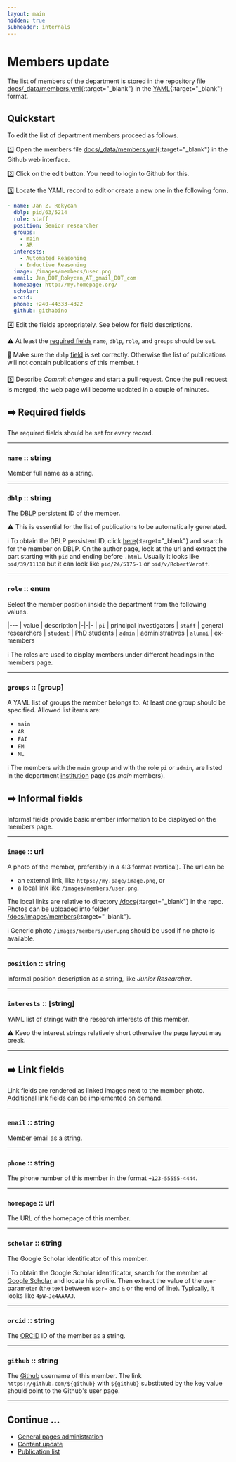 ```yaml
---
layout: main
hidden: true
subheader: internals
---
```


# Members update

The list of members of the department is stored in the repository file 
[docs/_data/members.yml](https://github.com/ai4reason/ai4reason.github.io/blob/main/docs/_data/members.yml/){:target="_blank"}
in the 
[YAML](https://en.wikipedia.org/wiki/YAML/){:target="_blank"} 
format.

## Quickstart

To edit the list of department members proceed as follows.

1️⃣  Open the members file [docs/_data/members.yml](https://github.com/ai4reason/ai4reason.github.io/blob/main/docs/_data/members.yml/){:target="_blank"} in the Github web interface.

2️⃣  Click on the edit button.  You need to login to Github for this.

3️⃣  Locate the YAML record to edit or create a new one in the following form.

```yaml
- name: Jan Z. Rokycan
  dblp: pid/63/5214
  role: staff
  position: Senior researcher
  groups:
    - main
    - AR
  interests:
    - Automated Reasoning
    - Inductive Reasoning
  image: /images/members/user.png
  email: Jan_DOT_Rokycan_AT_gmail_DOT_com
  homepage: http://my.homepage.org/
  scholar: 
  orcid:
  phone: +240-44333-4322
  github: githabino
```

4️⃣  Edit the fields appropriately.  See below for field descriptions.

⚠️  At least the [required fields](#--required-fields) `name`, `dblp`, `role`, and `groups` should be set.

🔴 Make sure the `dblp` [field](#dblp--string) is set correctly.  Otherwise the list of publications will not contain publications of this member. ❗ 

5️⃣  Describe _Commit changes_ and  start a pull request.  Once the pull request is merged, the web page will become updated in a couple of minutes.


## ➡️  Required fields

The required fields should be set for every record.

* * * 

### `name` :: string

Member full name as a string.

* * * 

### `dblp` :: string


The [DBLP](https://dblp.uni-trier.de/) persistent ID of the member.

⚠️  This is essential for the list of publications to be automatically generated.

ℹ️  To obtain the DBLP persistent ID, click
[here](https://dblp.uni-trier.de/search/author){:target="_blank"} and search for
the member on DBLP.
On the author page, look at the url and extract the part starting with `pid` and ending before `.html`.
Usually it looks like `pid/39/11138` but it can look like `pid/24/5175-1` or `pid/v/RobertVeroff`.

* * * 

### `role` :: enum

Select the member position inside the department from the following values.

|---
| value | description
|-|-|-
| `pi` | principal investigators
| `staff` | general researchers
| `student` | PhD students
| `admin` | administratives
| `alumni` | ex-members

ℹ️  The roles are used to display members under different headings in the members page.

* * * 

### `groups` :: [group]

A YAML list of groups the member belongs to.
At least one group should be specified.
Allowed list items are:

+ `main` 
+ `AR` 
+ `FAI`
+ `FM`
+ `ML`

ℹ️  The members with the `main` group and with the role `pi` or `admin`, are listed
in the department [institution](/institution.html) page (as *main* members).


## ➡️  Informal fields

Informal fields provide basic member information to be displayed on the members page.

* * * 

### `image` :: url

A photo of the member, preferably in a 4:3 format (vertical).
The url can be
+ an external link, like `https://my.page/image.png`, or 
+ a local link like `/images/members/user.png`.

The local links are relative to directory
[/docs](https://github.com/ai4reason/ai4reason.github.io/tree/main/docs){:target="_blank"} 
in the repo.
Photos can be uploaded into folder
[/docs/images/members](https://github.com/ai4reason/ai4reason.github.io/tree/main/docs/images/members){:target="_blank"}.


ℹ️  Generic photo `/images/members/user.png` should be used if no photo is available.

* * * 

### `position` :: string

Informal position description as a string, like _Junior Researcher_.

* * *

### `interests` :: [string]

YAML list of strings with the research interests of this member.

⚠️  Keep the interest strings relatively short otherwise the page layout may break.


* * * 

## ➡️  Link fields

Link fields are rendered as linked images next to the member photo.
Additional link fields can be implemented on demand.

* * *

### `email` :: string

Member email as a string.

* * *

### `phone` :: string

The phone number of this member in the format `+123-55555-4444`.

* * * 

### `homepage` :: url

The URL of the homepage of this member.

* * * 

### `scholar` :: string

The Google Scholar identificator of this member.

ℹ️  To obtain the Google Scholar identificator, search for the member
at [Google Scholar](https://scholar.google.com) and locate his profile.
Then extract the value of the `user` parameter (the text between `user=` and `&` or the end of line). 
Typically, it looks like `4pW-Je4AAAAJ`.

* * *
### `orcid` :: string

The [ORCID](https://orcid.org) ID of the member as a string.

* * * 

### `github` :: string

The [Github](https://github.com/) username of this member.
The link `https://github.com/${github}` with `${github}` substituted by the key value
should point to the Github's user page.

* * * 

## Continue ...

+ [General pages administration](/internal/index.html)
+ [Content update](/internal/content.html)
+ [Publication list](/internal/biblio.html)


